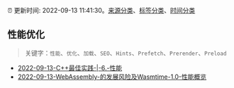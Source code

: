 :alarm_clock: 更新时间: 2022-09-13 11:41:30。[来源分类](../README.md)、[标签分类](../TAGS.md)、[时间分类](../TIMELINE.md)

## 性能优化


> 关键字：`性能`、`优化`、`加载`、`SEO`、`Hints`、`Prefetch`、`Prerender`、`Preload`



- [2022-09-13-C++最佳实践-|-6.-性能](https://toutiao.io/k/5yqa6wj) 
- [2022-09-13-WebAssembly-的发展风险及Wasmtime-1.0-性能概览](https://toutiao.io/k/q8plntz) 